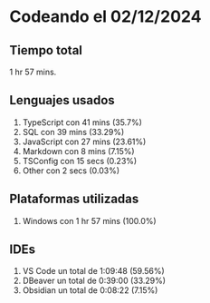 # Codeando el 02/12/2024

## Tiempo total
1 hr 57 mins.

## Lenguajes usados
1. TypeScript con 41 mins (35.7%)
1. SQL con 39 mins (33.29%)
1. JavaScript con 27 mins (23.61%)
1. Markdown con 8 mins (7.15%)
1. TSConfig con 15 secs (0.23%)
1. Other con 2 secs (0.03%)

## Plataformas utilizadas
1. Windows con 1 hr 57 mins (100.0%)

## IDEs
1. VS Code un total de 1:09:48 (59.56%)
1. DBeaver un total de 0:39:00 (33.29%)
1. Obsidian un total de 0:08:22 (7.15%)
